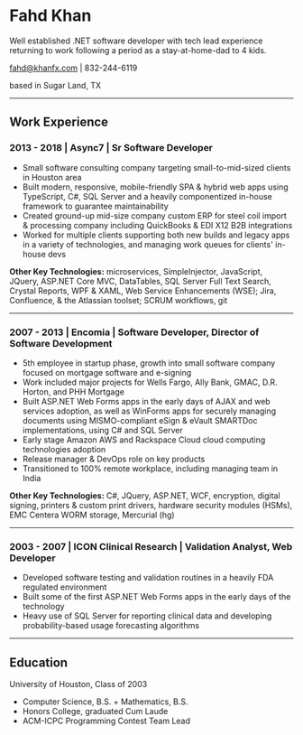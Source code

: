 # Fahd Khan

Well established .NET software developer with tech lead experience returning to work following a period as a stay-at-home-dad to 4 kids.

fahd@khanfx.com | 832-244-6119

based in Sugar Land, TX

---

## Work Experience

### 2013 - 2018 | Async7 | Sr Software Developer

* Small software consulting company targeting small-to-mid-sized clients in Houston area
* Built modern, responsive, mobile-friendly SPA & hybrid web apps using TypeScript, C#, SQL Server and a heavily componentized in-house framework to guarantee maintainability
* Created ground-up mid-size company custom ERP for steel coil import & processing company including QuickBooks & EDI X12 B2B integrations
* Worked for multiple clients supporting both new builds and legacy apps in a variety of technologies, and managing work queues for clients' in-house devs

**Other Key Technologies:** microservices, SimpleInjector, JavaScript, JQuery, ASP.NET Core MVC, DataTables, SQL Server Full Text Search, Crystal Reports, WPF & XAML, Web Service Enhancements (WSE); Jira, Confluence, & the Atlassian toolset; SCRUM workflows, git

---

### 2007 - 2013 | Encomia | Software Developer, Director of Software Development

* 5th employee in startup phase, growth into small software company focused on mortgage software and e-signing
* Work included major projects for Wells Fargo, Ally Bank, GMAC, D.R. Horton, and PHH Mortgage
* Built ASP.NET Web Forms apps in the early days of AJAX and web services adoption, as well as WinForms apps for securely managing documents using MISMO-compliant eSign & eVault SMARTDoc implementations, using C# and SQL Server
* Early stage Amazon AWS and Rackspace Cloud cloud computing technologies adoption
* Release manager & DevOps role on key products
* Transitioned to 100% remote workplace, including managing team in India

**Other Key Technologies:** C#, JQuery, ASP.NET, WCF, encryption, digital signing, printers & custom print drivers, hardware security modules (HSMs), EMC Centera WORM storage, Mercurial (hg)

---

### 2003 - 2007 | ICON Clinical Research | Validation Analyst, Web Developer

* Developed software testing and validation routines in a heavily FDA regulated environment
* Built some of the first ASP.NET Web Forms apps in the early days of the technology
* Heavy use of SQL Server for reporting clinical data and developing probability-based usage forecasting algorithms

---

## Education

University of Houston, Class of 2003

* Computer Science, B.S. +  Mathematics, B.S.
* Honors College, graduated Cum Laude
* ACM-ICPC Programming Contest Team Lead
